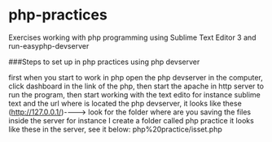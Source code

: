 # php-practices
Exercises working with php programming using Sublime Text Editor 3 and run-easyphp-devserver


###Steps to set up in php practices using php devserver

first when you start to work in php open the php devserver in the computer, 
click dashboard in the link of the php, 
then start the apache in http server to run the program, 
then start working with the text edito for instance sublime text and the url where is located the php devserver, 
it looks like these (http://127.0.0.1/)----> look for the folder where are you saving the files inside the server 
for instance I create a folder called php practice it looks like these in the server, see it below:
php%20practice/isset.php 
